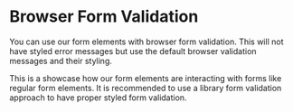 # Browser Form Validation

You can use our form elements with browser form validation. This will not have styled error messages but use the
default browser validation messages and their styling.

This is a showcase how our form elements are interacting with forms like regular form elements. It is recommended to use
a library form validation approach to have proper styled form validation.
